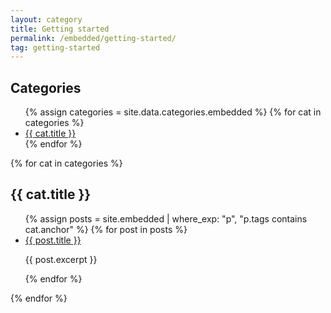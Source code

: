 ```yaml
---
layout: category
title: Getting started
permalink: /embedded/getting-started/
tag: getting-started
---
```

<div class="tutorial-layout">
  <aside class="tutorial-sidebar">
    <h2>Categories</h2>
    <ul>
      {% assign categories = site.data.categories.embedded %}
      {% for cat in categories %}
        <li><a href="#{{ cat.anchor }}">{{ cat.title }}</a></li>
      {% endfor %}
    </ul>
  </aside>

  <main class="tutorial-content">
    {% for cat in categories %}
      <section id="{{ cat.anchor }}">
        <h2>{{ cat.title }}</h2>
        <ul>
          {% assign posts = site.embedded | where_exp: "p", "p.tags contains cat.anchor" %}
          {% for post in posts %}
            <li>
              <a href="{{ post.url }}">{{ post.title }}</a>
              <p>{{ post.excerpt }}</p>
            </li>
          {% endfor %}
        </ul>
      </section>
    {% endfor %}
  </main>
</div>
